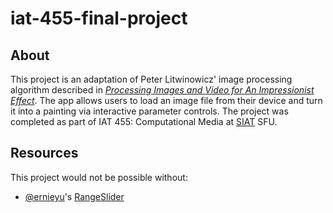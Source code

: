 # iat-455-final-project

## About

This project is an adaptation of Peter Litwinowicz' image processing algorithm described in [_Processing Images and Video for An Impressionist Effect_](https://dl.acm.org/doi/10.1145/258734.258893). The app allows users to load an image file from their device and turn it into a painting via interactive parameter controls. The project was completed as part of IAT 455: Computational Media at [SIAT](https://www.sfu.ca/siat.html) SFU.

## Resources

This project would not be possible without:

- [@ernieyu](https://github.com/ernieyu)'s [RangeSlider](https://github.com/ernieyu/Swing-range-slider)
